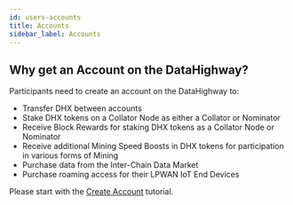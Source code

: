 ```yaml
---
id: users-accounts
title: Accounts
sidebar_label: Accounts
---
```


## Why get an Account on the DataHighway?

Participants need to create an account on the DataHighway to:

* Transfer DHX between accounts
* Stake DHX tokens on a Collator Node as either a Collator or Nominator
* Receive Block Rewards for staking DHX tokens as a Collator Node or Nominator
* Receive additional Mining Speed Boosts in DHX tokens for participation in various forms of Mining
* Purchase data from the Inter-Chain Data Market
* Purchase roaming access for their LPWAN IoT End Devices

Please start with the <a href="../tutorials/tutorials-accounts-create-account.md" class="pretty-link pretty-link-colored">Create Account</a> tutorial.



